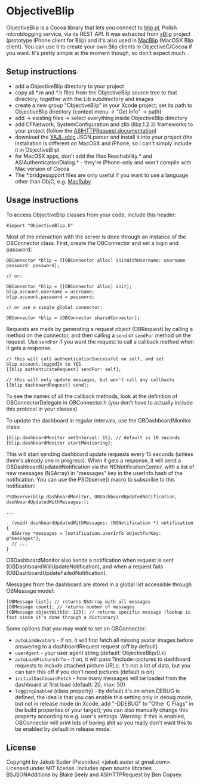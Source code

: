 # ObjectiveBlip

ObjectiveBlip is a Cocoa library that lets you connect to [blip.pl](http://blip.pl), Polish microblogging service,
via its REST API. It was extracted from [xBlip](http://github.com/psionides/xblip) project (prototype iPhone client for
Blip) and it's also used in [MacBlip](http://github.com/psionides/MacBlip) (MacOSX Blip client). You can use it to
create your own Blip clients in ObjectiveC/Cocoa if you want. It's pretty simple at the moment though, so don't expect
much...

## Setup instructions

* add a ObjectiveBlip directory to your project
* copy all \*.m and \*.h files from the ObjectiveBlip source tree to that directory, together with the Lib subdirectory
  and images
* create a new group "ObjectiveBlip" in your Xcode project; set its path to ObjectiveBlip directory (context menu ->
  "Get Info" -> path)
* add -> existing files -> select everything inside ObjectiveBlip directory
* add CFNetwork, SystemConfiguration and zlib (libz.1.2.3) frameworks to your project (follow the
  [ASIHTTPRequest documentation](http://allseeing-i.com/ASIHTTPRequest/Setup-instructions))
* download the [YAJL-objc](http://github.com/gabriel/yajl-objc) JSON parser and install it into your project (the
  installation is different on MacOSX and iPhone, so I can't simply include it in ObjectiveBlip)
* for MacOSX apps, don't add the files Reachability.\* and ASIAuthenticationDialog.\* - they're iPhone-only and won't
  compile with Mac version of Cocoa
* The \*.bridgesupport files are only useful if you want to use a language other than ObjC, e.g.
  [MacRuby](http://macruby.org)

## Usage instructions

To access ObjectiveBlip classes from your code, include this header:

    #import "ObjectiveBlip.h"

Most of the interaction with the server is done through an instance of the OBConnector class. First, create the
OBConnector and set a login and password:

    OBConnector *blip = [[OBConnector alloc] initWithUsername: username password: password];
    
    // or:
    
    OBConnector *blip = [[OBConnector alloc] init];
    blip.account.username = username;
    blip.account.password = password;
    
    // or use a single global connector:
    
    OBConnector *blip = [OBConnector sharedConnector];

Requests are made by generating a request object (OBRequest) by calling a method on the connector, and then calling
a `send` or `sendFor` method on the request. Use `sendFor` if you want the request to call a callback method when
it gets a response.

    // this will call authenticationSuccessful on self, and set blip.account.loggedIn to YES
    [[blip authenticateRequest] sendFor: self];
    
    // this will only update messages, but won't call any callbacks
    [[blip dashboardRequest] send];

To see the names of all the callback methods, look at the definition of OBConnectorDelegate in OBConnector.h
(you don't have to actually include this protocol in your classes).

To update the dashboard in regular intervals, use the OBDashboardMonitor class:

    [blip.dashboardMonitor setInterval: 15]; // default is 10 seconds
    [blip.dashboardMonitor startMonitoring];

This will start sending dashboard update requests every 15 seconds (unless there's already one in progress). When it
gets a response, it will send a OBDashboardUpdatedNotification via the NSNotificationCenter, with a list of new messages
(NSArray) in "messages" key in the userInfo hash of the notification. You can use the PSObserve() macro to subscribe to
this notification:

    PSObserve(blip.dashboardMonitor, OBDashboardUpdatedNotification, dashboardUpdatedWithMessages:);
    
    ...
    
    - (void) dashboardUpdatedWithMessages: (NSNotification *) notification {
      NSArray *messages = [notification.userInfo objectForKey: @"messages"];
      // ...
    }

OBDashboardMonitor also sends a notification when request is sent (OBDashboardWillUpdateNotification), and when a
request fails (OBDashboardUpdateFailedNotification).

Messages from the dashboard are stored in a global list accessible through OBMessage model:

    [OBMessage list]; // returns NSArray with all messages
    [OBMessage count]; // returns number of messages
    [OBMessage objectWithId: 123]; // returns specific message (lookup is fast since it's done through a dictionary)

Some options that you may want to set on OBConnector:

* `autoLoadAvatars` - if on, it will first fetch all missing avatar images before answering to a dashboardRequest
  request (off by default)
* `userAgent` - your user agent string (default: ObjectiveBlip/0.x)
* `autoLoadPictureInfo` - if on, it will pass ?include=pictures to dashboard requests to include attached picture URLs;
  it's not a lot of data, but you can turn this off if you don't need pictures (default is on)
* `initialDashboardFetch` - how many messages will be loaded from the dashboard at first load (default: 20, max: 50)
* `loggingEnabled` (class property) - by default it's on when DEBUG is defined, the idea is that you can enable this
  setting only in debug mode, but not in release mode (in Xcode, add "-DDEBUG" to "Other C Flags" in the build
  properties of your target); you can also manually change this property according to e.g. user's settings. Warning:
  if this is enabled, OBConnector will print lots of boring shit so you really don't want this to be enabled by default
  in release mode.


## License

Copyright by Jakub Suder (Psionides) <jakub.suder at gmail.com>. Licensed under MIT license.
Includes open source libraries BSJSONAdditions by Blake Seely and ASIHTTPRequest by Ben Copsey.
